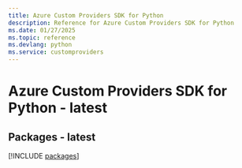 ```yaml
---
title: Azure Custom Providers SDK for Python
description: Reference for Azure Custom Providers SDK for Python
ms.date: 01/27/2025
ms.topic: reference
ms.devlang: python
ms.service: customproviders
---
```

# Azure Custom Providers SDK for Python - latest
## Packages - latest
[!INCLUDE [packages](custom-providers-index.md)]